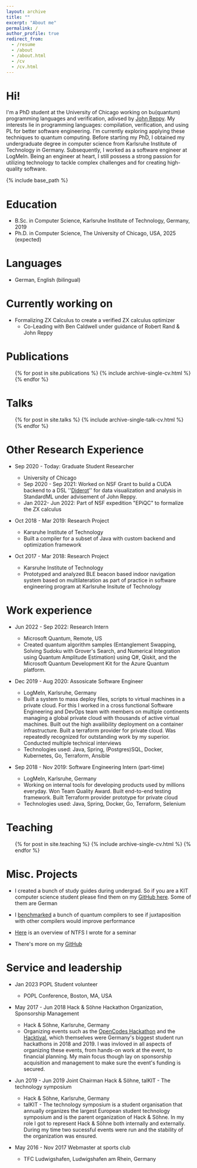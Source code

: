 ```yaml
---
layout: archive
title: ""
excerpt: "About me"
permalink: /
author_profile: true
redirect_from:
  - /resume
  - /about
  - /about.html
  - /cv
  - /cv.html
---
```


Hi!
======
I'm a PhD student at the University of Chicago working on bu(quantum) programming languages and verification, adivsed by [John Reppy](https://people.cs.uchicago.edu/~jhr/). My interests lie in programming languages: compilation, verification, and using PL for better software engineering. I'm currently exploring applying these techniques to quantum computing.  Before starting my PhD, I obtained my undergraduate degree in computer science from Karlsruhe Institute of Technology in Germany. Subsequently, I worked as a software engineer at LogMeIn. Being an engineer at heart, I still possess a strong passion for utilizing technology to tackle complex challenges and for creating high-quality software.

{% include base_path %}


Education
======
* B.Sc. in Computer Science, Karlsruhe Institute of Technology, Germany, 2019
* Ph.D. in Computer Science, The University of Chicago, USA, 2025 (expected)

Languages
======
* German, English (bilingual)

Currently working on
======

* Formalizing ZX Calculus to create a verified ZX calculus optimizer
  * Co-Leading with Ben Caldwell under guidance of Robert Rand & John Reppy


Publications
======
  <ul>{% for post in site.publications %}
    {% include archive-single-cv.html %}
  {% endfor %}</ul>

Talks
======
  <ul>{% for post in site.talks %} 
    {% include archive-single-talk-cv.html %} 
  {% endfor %}
  </ul>


Other Research Experience
======
* Sep 2020 - Today: Graduate Student Researcher
  * University of Chicago
  * Sep 2020 - Sep 2021: Worked on NSF Grant to build a CUDA backend to a DSL ''[Diderot](http://diderot-language.cs.uchicago.edu/)'' for data visualization and analysis in StandardML under advisement of John Reppy.
  * Jan 2022- Jun 2022: Part of NSF expedition "EPiQC" to formalize the ZX calculus 

* Oct 2018 - Mar 2019: Research Project
  * Karsruhe Institute of Technology
  * Built a compiler for a subset of Java with custom backend and optimization framework 

* Oct 2017 - Mar 2018: Research Project
  * Karsruhe Institute of Technology
  * Prototyped and analyzed BLE beacon based indoor navigation system based on multilateration as part of practice in software engineering program at
    Karlsruhe Insitute of Technology

Work experience
======

* Jun 2022 - Sep 2022: Research Intern
  * Microsoft Quantum, Remote, US
  * Created quantum algorithm samples (Entanglement Swapping, Solving Sudoku with Grover's Search, and Numerical Integration using Quantum Amplitude Estimation) using Q#, Qiskit, and the Microsoft Quantum Development Kit for the Azure Quantum platform.

* Dec 2019 - Aug 2020: Assosicate Software Engineer
  * LogMeIn, Karlsruhe, Germany
  * Built a system to mass deploy files, scripts to virtual machines in a private cloud. For this I worked in a cross functional Software Engineering and DevOps team with members on multiple continents managing a global private cloud with thousands of active virtual machines. Built out the high availibility deployment on a container infrastructure.  Built a terraform provider for private cloud. Was repeatedly recognized for outstanding work by my superior. Conducted multiple technical interviews
  * Technologies used: Java, Spring, (Postgres)SQL, Docker, Kubernetes, Go, Terraform, Ansible

* Sep 2018 - Nov 2019: Software Engineering Intern (part-time)
  * LogMeIn, Karlsruhe, Germany
  * Working on internal tools for developing products used by millions everyday. Won Team Quality Award. Built end-to-end testing framework. Built Terraform provider prototype for private cloud
  * Technologies used: Java, Spring, Docker, Go, Terraform, Selenium

Teaching
======
  <ul>{% for post in site.teaching %}
    {% include archive-single-cv.html %}
  {% endfor %}</ul>
  
Misc. Projects
======

* I created a bunch of study guides during undergrad. So if you are a KIT computer science student please find them on my [GitHub here](https://github.com/adrianleh?tab=repositories&q=revision&type=public&language=&sort=). Some of them are German

* I [benchmarked](https://github.com/adrianleh/quantum-compiler-benchmark) a bunch of quantum compilers to see if juxtaposition with other compilers would improve performance

* [Here](https://github.com/adrianleh/ntfs-paper) is an overview of NTFS I wrote for a seminar

* There's more on my [GitHub](https://github.com/adrianleh)

Service and leadership
======
* Jan 2023 POPL Student volunteer
  * POPL Conference, Boston, MA, USA

* May 2017 - Jun 2018 Hack & Söhne Hackathon Organization, Sponsorship Management
  * Hack & Söhne, Karlsruhe, Germany
  * Organizing events such as the [OpenCodes Hackathon](https://opencodes.io) and the [Hacktival](https://hacktival.io), which themselves were Germany's biggest student run hackathons in 2018 and 2019. I was invloved in all aspects of organizing these events, from hands-on work at the event, to financial planning. My main focus though lay on sponsorship acquisition and management to make sure the event's funding is secured.

* Jun 2019 - Jun 2019 Joint Chairman Hack & Söhne, talKIT - The technology symposium 
  * Hack & Söhne, Karlsruhe, Germany
  * talKIT - The technology symposium  is a student organisation that annually organizes the largest European student technology symposium and is the parent organization of Hack & Söhne. In my role I got to represent Hack & Söhne both internally and externally. During my time two sucessful events were run and the stability of the organization was ensured. 

* May 2016 - Nov 2017 Webmaster at sports club
  * TFC Ludwigshafen, Ludwigshafen am Rhein, Germany
